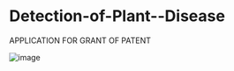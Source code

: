 # Detection-of-Plant--Disease
APPLICATION FOR GRANT OF PATENT 


![image](https://user-images.githubusercontent.com/77103140/156947160-33cef02d-efe0-4d7c-81c8-7d216cfbb6fc.png)
